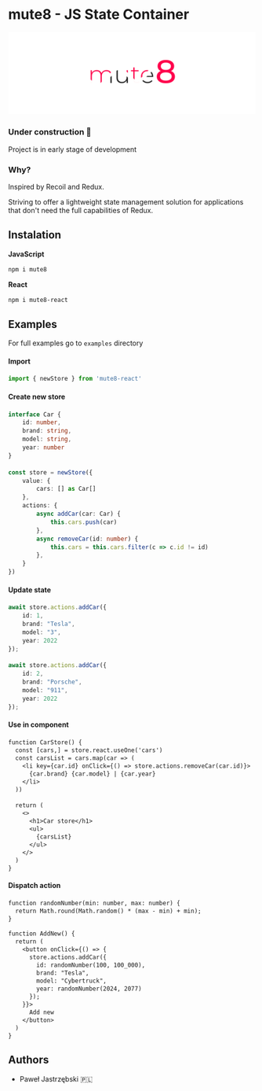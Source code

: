 
# mute8 - JS State Container
![mute8](doc/mut8.svg)

### Under construction 🚧
Project is in early stage of development

### Why?
Inspired by Recoil and Redux.

Striving to offer a lightweight state management solution for applications that don't need the full capabilities of Redux.

## Instalation
**JavaScript**
```sh
npm i mute8
```
**React**
```sh
npm i mute8-react
```

## Examples
For full examples go to `examples` directory

#### Import
```ts
import { newStore } from 'mute8-react'
```

#### Create new store
```ts
interface Car {
    id: number,
    brand: string,
    model: string,
    year: number
}

const store = newStore({
    value: {
        cars: [] as Car[]
    },
    actions: {
        async addCar(car: Car) {
            this.cars.push(car)
        },
        async removeCar(id: number) {
            this.cars = this.cars.filter(c => c.id != id)
        },
    }
})
```

#### Update state
```ts
await store.actions.addCar({
    id: 1,
    brand: "Tesla",
    model: "3",
    year: 2022
});

await store.actions.addCar({
    id: 2,
    brand: "Porsche",
    model: "911",
    year: 2022
});
```
#### Use in component

```tsx 
function CarStore() {
  const [cars,] = store.react.useOne('cars')
  const carsList = cars.map(car => (
    <li key={car.id} onClick={() => store.actions.removeCar(car.id)}>
      {car.brand} {car.model} | {car.year}
    </li>
  ))

  return (
    <>
      <h1>Car store</h1>
      <ul>
        {carsList}
      </ul>
    </>
  )
}
```
#### Dispatch action
```tsx
function randomNumber(min: number, max: number) {
  return Math.round(Math.random() * (max - min) + min);
}
```
```tsx
function AddNew() {
  return (
    <button onClick={() => {
      store.actions.addCar({
        id: randomNumber(100, 100_000),
        brand: "Tesla",
        model: "Cybertruck",
        year: randomNumber(2024, 2077)
      });
    }}>
      Add new
    </button>
  )
}
```

## Authors
- Paweł Jastrzębski 🇵🇱